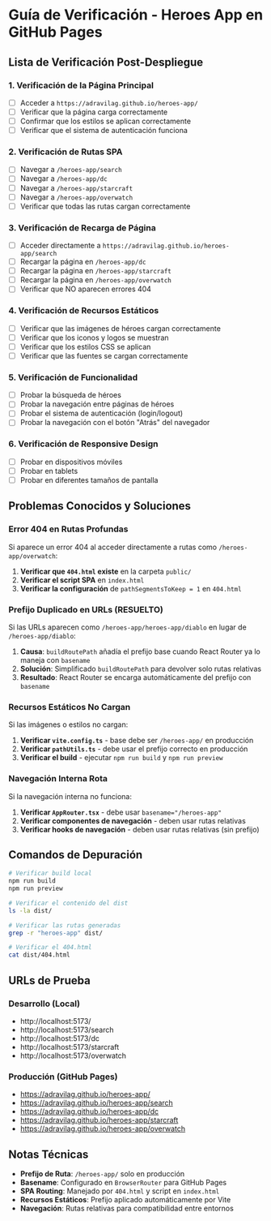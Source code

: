 # Guía de Verificación - Heroes App en GitHub Pages

## Lista de Verificación Post-Despliegue

### 1. Verificación de la Página Principal
- [ ] Acceder a `https://adravilag.github.io/heroes-app/`
- [ ] Verificar que la página carga correctamente
- [ ] Confirmar que los estilos se aplican correctamente
- [ ] Verificar que el sistema de autenticación funciona

### 2. Verificación de Rutas SPA
- [ ] Navegar a `/heroes-app/search`
- [ ] Navegar a `/heroes-app/dc`
- [ ] Navegar a `/heroes-app/starcraft`
- [ ] Navegar a `/heroes-app/overwatch`
- [ ] Verificar que todas las rutas cargan correctamente

### 3. Verificación de Recarga de Página
- [ ] Acceder directamente a `https://adravilag.github.io/heroes-app/search`
- [ ] Recargar la página en `/heroes-app/dc`
- [ ] Recargar la página en `/heroes-app/starcraft`
- [ ] Recargar la página en `/heroes-app/overwatch`
- [ ] Verificar que NO aparecen errores 404

### 4. Verificación de Recursos Estáticos
- [ ] Verificar que las imágenes de héroes cargan correctamente
- [ ] Verificar que los iconos y logos se muestran
- [ ] Verificar que los estilos CSS se aplican
- [ ] Verificar que las fuentes se cargan correctamente

### 5. Verificación de Funcionalidad
- [ ] Probar la búsqueda de héroes
- [ ] Probar la navegación entre páginas de héroes
- [ ] Probar el sistema de autenticación (login/logout)
- [ ] Probar la navegación con el botón "Atrás" del navegador

### 6. Verificación de Responsive Design
- [ ] Probar en dispositivos móviles
- [ ] Probar en tablets
- [ ] Probar en diferentes tamaños de pantalla

## Problemas Conocidos y Soluciones

### Error 404 en Rutas Profundas
Si aparece un error 404 al acceder directamente a rutas como `/heroes-app/overwatch`:

1. **Verificar que `404.html` existe** en la carpeta `public/`
2. **Verificar el script SPA** en `index.html`
3. **Verificar la configuración** de `pathSegmentsToKeep = 1` en `404.html`

### Prefijo Duplicado en URLs (RESUELTO)
Si las URLs aparecen como `/heroes-app/heroes-app/diablo` en lugar de `/heroes-app/diablo`:

1. **Causa**: `buildRoutePath` añadía el prefijo base cuando React Router ya lo maneja con `basename`
2. **Solución**: Simplificado `buildRoutePath` para devolver solo rutas relativas
3. **Resultado**: React Router se encarga automáticamente del prefijo con `basename`

### Recursos Estáticos No Cargan
Si las imágenes o estilos no cargan:

1. **Verificar `vite.config.ts`** - base debe ser `/heroes-app/` en producción
2. **Verificar `pathUtils.ts`** - debe usar el prefijo correcto en producción
3. **Verificar el build** - ejecutar `npm run build` y `npm run preview`

### Navegación Interna Rota
Si la navegación interna no funciona:

1. **Verificar `AppRouter.tsx`** - debe usar `basename="/heroes-app"`
2. **Verificar componentes de navegación** - deben usar rutas relativas
3. **Verificar hooks de navegación** - deben usar rutas relativas (sin prefijo)

## Comandos de Depuración

```bash
# Verificar build local
npm run build
npm run preview

# Verificar el contenido del dist
ls -la dist/

# Verificar las rutas generadas
grep -r "heroes-app" dist/

# Verificar el 404.html
cat dist/404.html
```

## URLs de Prueba

### Desarrollo (Local)
- http://localhost:5173/
- http://localhost:5173/search
- http://localhost:5173/dc
- http://localhost:5173/starcraft
- http://localhost:5173/overwatch

### Producción (GitHub Pages)
- https://adravilag.github.io/heroes-app/
- https://adravilag.github.io/heroes-app/search
- https://adravilag.github.io/heroes-app/dc
- https://adravilag.github.io/heroes-app/starcraft
- https://adravilag.github.io/heroes-app/overwatch

## Notas Técnicas

- **Prefijo de Ruta**: `/heroes-app/` solo en producción
- **Basename**: Configurado en `BrowserRouter` para GitHub Pages
- **SPA Routing**: Manejado por `404.html` y script en `index.html`
- **Recursos Estáticos**: Prefijo aplicado automáticamente por Vite
- **Navegación**: Rutas relativas para compatibilidad entre entornos
